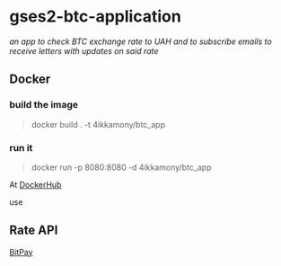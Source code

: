 # gses2-btc-application

*an app to check BTC exchange rate to UAH and to subscribe emails to receive letters with updates on said rate*

## Docker

### build the image
> docker build . -t 4ikkamony/btc_app
### run it
> docker run -p 8080:8080 -d 4ikkamony/btc_app

At [DockerHub](https://hub.docker.com/repository/docker/4ikkamony/btc_app)

use

## Rate API
[BitPay](https://bitpay.com/api/rates)
